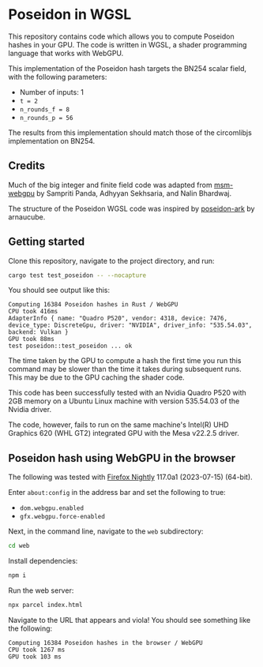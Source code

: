 # Poseidon in WGSL

This repository contains code which allows you to compute Poseidon hashes in
your GPU. The code is written in WGSL, a shader programming language that
works with WebGPU.

This implementation of the Poseidon hash targets the BN254 scalar field, with
the following parameters:

- Number of inputs: 1
- `t = 2`
- `n_rounds_f = 8`
- `n_rounds_p = 56`

The results from this implementation should match those of the circomlibjs
implementation on BN254.

## Credits

Much of the big integer and finite field code was adapted from 
[msm-webgpu](https://github.com/sampritipanda/msm-webgpu) by Sampriti Panda,
Adhyyan Sekhsaria, and Nalin Bhardwaj.

The structure of the Poseidon WGSL code was inspired by
[poseidon-ark](https://github.com/arnaucube/poseidon-ark) by arnaucube.

## Getting started

Clone this repository, navigate to the project directory, and run:

```bash
cargo test test_poseidon -- --nocapture
```

You should see output like this:

```
Computing 16384 Poseidon hashes in Rust / WebGPU
CPU took 416ms
AdapterInfo { name: "Quadro P520", vendor: 4318, device: 7476, device_type: DiscreteGpu, driver: "NVIDIA", driver_info: "535.54.03", backend: Vulkan }
GPU took 88ms
test poseidon::test_poseidon ... ok
```

The time taken by the GPU to compute a hash the first time you run this command
may be slower than the time it takes during subsequent runs. This may be due to
the GPU caching the shader code.

This code has been successfully tested with an Nvidia Quadro P520 with 2GB
memory on a Ubuntu Linux machine with version 535.54.03 of the Nvidia driver.

The code, however, fails to run on the same machine's Intel(R) UHD Graphics 620
(WHL GT2) integrated GPU with the Mesa v22.2.5 driver.

## Poseidon hash using WebGPU in the browser

The following was tested with [Firefox
Nightly](https://www.mozilla.org/en-US/firefox/nightly/notes/) 117.0a1
(2023-07-15) (64-bit).

Enter `about:config` in the address bar and set the following to true:

- `dom.webgpu.enabled`
- `gfx.webgpu.force-enabled`

Next, in the command line, navigate to the `web` subdirectory:

```bash
cd web
```

Install dependencies:

```bash
npm i
```

Run the web server:

```bash
npx parcel index.html
```

Navigate to the URL that appears and viola! You should see something like the following:

```
Computing 16384 Poseidon hashes in the browser / WebGPU
CPU took 1267 ms
GPU took 103 ms
```

